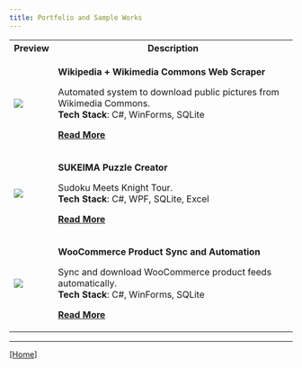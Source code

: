 ```yaml
---
title: Portfolio and Sample Works
---
```


<!--
<a href="./wikimedia-commons-scraper/">
  <img align="left" width="176" height="99" src="https://i.ytimg.com/vi/_BeI7Uu2GO0/mqdefault.jpg" />
</a>
-->

<table>
 <tr>
  <th>Preview</th>
  <th>Description</th>
 </tr>
 <tr>
  <td>

[![](https://i.ytimg.com/vi/_BeI7Uu2GO0/mqdefault.jpg)](./wikimedia-commons-scraper/)

  </td>
  <td>

**Wikipedia + Wikimedia Commons Web Scraper**

Automated system to download public pictures from Wikimedia Commons.<br>**Tech Stack**: C#, WinForms, SQLite

[**Read More**](./wikimedia-commons-scraper/)

  </td>
 </tr>
 <tr>
  <td>

[![](https://i.ytimg.com/vi/An_tdG8PZGA/mqdefault.jpg)](./sukeima/)

  </td>
  <td>

**SUKEIMA Puzzle Creator**

Sudoku Meets Knight Tour.<br>**Tech Stack**: C#, WPF, SQLite, Excel

[**Read More**](./sukeima/)

  </td>
 </tr>
 <tr>
  <td>

[![](https://i.ytimg.com/vi/ZKwrOLgueik/mqdefault.jpg)](./woocommerce-sync/)

  </td>
  <td>

**WooCommerce Product Sync and Automation**

Sync and download WooCommerce product feeds automatically.<br>**Tech Stack**: C#, WinForms, SQLite

[**Read More**](./woocommerce-sync/)
     
  </td>
 </tr>
</table>

---

[[Home]](/)
